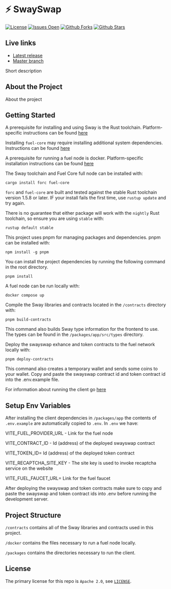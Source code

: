 # ⚡️ SwaySwap

[![License](https://img.shields.io/github/license/FuelLabs/swayswap)](https://github.com/FuelLabs/swayswap)
[![Issues Open](https://img.shields.io/github/issues/FuelLabs/swayswap)](https://github.com/FuelLabs/swayswap)
[![Github Forks](https://img.shields.io/github/forks/FuelLabs/swayswap)](https://github.com/FuelLabs/swayswap)
[![Github Stars](https://img.shields.io/github/stars/FuelLabs/swayswap)](https://github.com/FuelLabs/swayswap)


## Live links

- [Latest release](https://fuellabs.github.io/swayswap)
- [Master branch](https://swayswap.vercel.app/create-wallet)

Short description

<!-- ![SwaySwap Interface](cover.png) -->

## About the Project

About the project

## Getting Started

<!-- 1. [Set up your environment](#set-up-env-variables) -->

A prerequisite for installing and using Sway is the Rust toolchain.  Platform-specific instructions can be found [here](https://www.rust-lang.org/tools/install)

Installing `fuel-core` may require installing additional system dependencies.  Instructions can be found [here](https://github.com/FuelLabs/fuel-core#building)

A prerequisite for running a fuel node is docker.  Platform-specific installation instructions can be found [here](https://docs.docker.com/get-docker/)

The Sway toolchain and Fuel Core full node can be installed with:
```
cargo install forc fuel-core
```
`forc` and `fuel-core` are built and tested against the stable Rust toolchain version 1.5.8 or later.  IF your install fails the first time, use `rustup update` and try again.

There is no guarantee that either package will work with the `nightly` Rust toolchain, so ensure you are using `stable` with:
```
rustup default stable
```

This project uses pnpm for managing packages and dependencies.  pnpm can be installed with:
```
npm install -g pnpm
```

You can install the project dependencies by running the following command in the root directory.
```
pnpm install
```

A fuel node can be run locally with:
```
docker compose up
```

Compile the Sway libraries and contracts located in the `/contracts` directory with:
```
pnpm build-contracts
```
This command also builds Sway type information for the frontend to use.  The types can be found in the `/packages/app/src/types` directory.

Deploy the swayswap exhance and token contracts to the fuel network locally with:
```
pnpm deploy-contracts
```
This command also creates a temporary wallet and sends some coins to your wallet.  Copy and paste the swayswap contract id and token contract id into the .env.example file.

For information about running the client go [here](./packages/app/README.md)

## Setup Env Variables
After installing the client dependencies in `/packages/app` the contents of `.env.example` are automatically copied to `.env`.  In `.env` we have:

VITE_FUEL_PROVIDER_URL - Link for the fuel node

VITE_CONTRACT_ID - Id (address) of the deployed swayswap contract

VITE_TOKEN_ID= Id (address) of the deployed token contract

VITE_RECAPTCHA_SITE_KEY - The site key is used to invoke recaptcha service on the website

VITE_FUEL_FAUCET_URL= Link for the fuel faucet

After deploying the swayswap and token contracts make sure to copy and paste the swayswap and token contract ids into .env before running the development server.

<!--
### Set up ENV Variables
	TO-DO: Add infos about .env on the root README.md
	https://github.com/FuelLabs/swayswap/issues/62
-->

<!--
## Contributing

TODO: https://github.com/FuelLabs/swayswap/issues/54
-->

## Project Structure
`/contracts` contains all of the Sway libraries and contracts used in this project.

`/docker` contains the files necessary to run a fuel node locally.

`/packages` contains the directories necessary to run the client.

## License

The primary license for this repo is `Apache 2.0`, see [`LICENSE`](./LICENSE).
